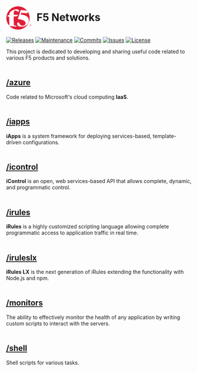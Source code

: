 # <img align="center" src="f5.png" height="64">&nbsp;&nbsp;F5 Networks
[![Releases](https://img.shields.io/github/release/ArtiomL/f5networks.svg)](https://github.com/ArtiomL/f5networks/releases)
[![Maintenance](https://img.shields.io/maintenance/yes/2016.svg)](https://github.com/ArtiomL/f5networks/graphs/code-frequency)
[![Commits](https://img.shields.io/github/commits-since/ArtiomL/f5networks/v1.0.svg)](https://github.com/ArtiomL/f5networks/graphs/commit-activity)
[![Issues](https://img.shields.io/github/issues/ArtiomL/f5networks.svg)](https://github.com/ArtiomL/f5networks/issues)
[![License](https://img.shields.io/badge/license-MIT-blue.svg)](/LICENSE)

This project is dedicated to developing and sharing useful code related to various F5 products and solutions.
<br><br>
## [/azure](/azure)
Code related to Microsoft's cloud computing **IaaS**.
<br><br>
## [/iapps](/iapps)
**iApps** is a system framework for deploying services-based, template-driven configurations.
<br><br>
## [/icontrol](/icontrol)
**iControl** is an open, web services-based API that allows complete, dynamic, and programmatic control.
<br><br>
## [/irules](/irules)
**iRules** is a highly customized scripting language allowing complete programmatic access to application traffic in real time.
<br><br>
## [/iruleslx](/iruleslx)
**iRules LX** is the next generation of iRules extending the functionality with Node.js and npm.
<br><br>
## [/monitors](/monitors)
The ability to effectively monitor the health of any application by writing custom scripts to interact with the servers.
<br><br>
## [/shell](/shell)
Shell scripts for various tasks.
